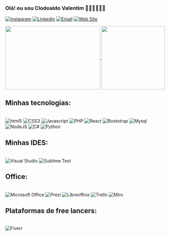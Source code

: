 ### Olá! eu sou Clodoaldo Valentim 👋🏽👋🏽👋🏽
[![Instagram](https://img.shields.io/badge/Instagram-E4405F?style=for-the-badge&logo=instagram&logoColor=white)](https://instagram.com/clodoaldovalentim)
[![Linkedin](https://img.shields.io/badge/LinkedIn-0077B5?style=for-the-badge&logo=linkedin&logoColor=white)](https://linkedin.com/in/clodoaldo-valentim-73524131)
[![Email](https://img.shields.io/badge/website-000000?style=for-the-badge&logo=About.me&logoColor=white)](https://aprendaaquicursos.com.br)
[![Web Site](https://img.shields.io/badge/Gmail-D14836?style=for-the-badge&logo=gmail&logoColor=white)](clodoaldovalentim123@gmail.com)

<a href="https://github.com/anuraghazra/github-readme-stats">
  <img height=200 width=300 align="center" src="https://github-readme-stats.vercel.app/api?username=clodoaldo-valentim" />
</a>
<a href="https://github.com/clodoaldo-valentim/convoychat">
  <img height=200 align="center" src="https://github-readme-stats.vercel.app/api/top-langs?username=clodoaldo-valentim&layout=compact&langs_count=8&card_width=300" />
</a>



## Minhas tecnologias:
<div style="display: inline_block"><br>
  <img align="center" alt="html5" src="https://img.shields.io/badge/HTML5-E34F26?style=for-the-badge&logo=html5&logoColor=white"/>
  <img align="center" alt="CSS3" src="https://img.shields.io/badge/CSS3-1572B6?style=for-the-badge&logo=css3&logoColor=white"/>
  <img align="center" alt="Javascript" src="https://img.shields.io/badge/JavaScript-F7DF1E?style=for-the-badge&logo=javascript&logoColor=black"/>
  <img align="center" alt="PHP" src="https://img.shields.io/badge/PHP-777BB4?style=for-the-badge&logo=php&logoColor=white"/>
  <img align="center" alt="React" src="https://img.shields.io/badge/React-20232A?style=for-the-badge&logo=react&logoColor=61DAFB"/>
  <img align="center" alt="Bootstrap" src="https://img.shields.io/badge/Bootstrap-563D7C?style=for-the-badge&logo=bootstrap&logoColor=white"/>
  <img align="center" alt="Mysql" src="https://img.shields.io/badge/MySQL-00000F?style=for-the-badge&logo=mysql&logoColor=white"/>
  <img align="center" alt="NodeJS" src="https://img.shields.io/badge/Node.js-43853D?style=for-the-badge&logo=node.js&logoColor=white"/>
  <img align="center" alt="C#" src="https://img.shields.io/badge/C%23-239120?style=for-the-badge&logo=c-sharp&logoColor=white"/>
  <img align="center" alt="Python" src="https://img.shields.io/badge/Python-14354C?style=for-the-badge&logo=python&logoColor=white"/>  
</div>


## Minhas IDES:
<div style="display: inline_block"><br>
  <img align="center" alt="Visual Studio" src="https://img.shields.io/badge/Visual_Studio-5C2D91?style=for-the-badge&logo=visual%20studio&logoColor=white"/>
  <img align="center" alt="Sublime Text" src="https://img.shields.io/badge/sublime_text-%23575757.svg?&style=for-the-badge&logo=sublime-text&logoColor=important"/>  
</div>


## Office:
<div style="display: inline_block"><br>
  <img align="center" alt="Microsoft Office" src="https://img.shields.io/badge/Microsoft_Office-D83B01?style=for-the-badge&logo=microsoft-office&logoColor=white"/>
  <img align="center" alt="Prezi" src="https://img.shields.io/badge/Prezi-3181FF?style=for-the-badge&logo=prezi&logoColor=white"/>
  <img align="center" alt="Libreoffice" src="https://img.shields.io/badge/LibreOffice-18A303?style=for-the-badge&logo=LibreOffice&logoColor=white"/>
  <img align="center" alt="Trello" src="https://img.shields.io/badge/Trello-0052CC?style=for-the-badge&logo=trello&logoColor=white"/>
  <img align="center" alt="Miro" src="https://img.shields.io/badge/Miro-050038?style=for-the-badge&logo=Miro&logoColor=white"/> 
</div>

## Plataformas de free lancers:
<div style="display: inline_block"><br>
  <img align="center" alt="Fiverr" src="https://img.shields.io/badge/fiverr-1DBF73?style=for-the-badge&logo=fiverr&logoColor=white"/>  
</div>


